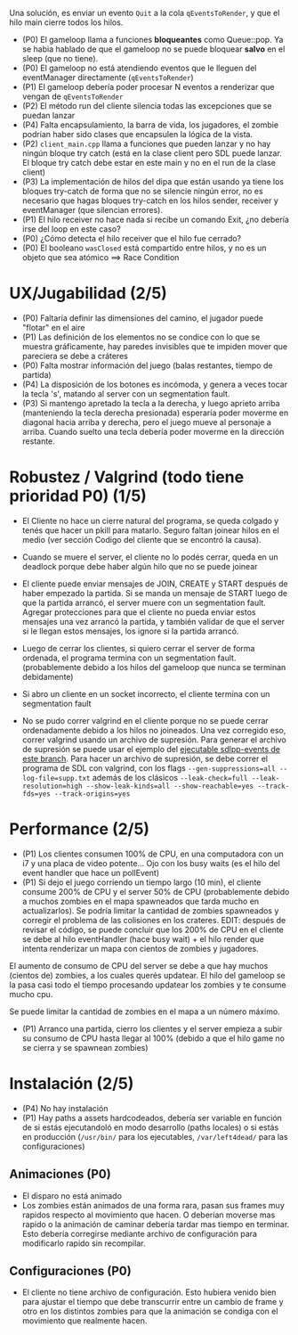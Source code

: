 Una solución, es enviar un evento `Quit` a la cola `qEventsToRender`, y que el hilo main cierre todos los hilos.

* (P0) El gameloop llama a funciones **bloqueantes** como Queue::pop. Ya se habia hablado de que el gameloop no se puede bloquear **salvo** en el sleep (que no tiene).
* (P0) El gameloop no está atendiendo eventos que le lleguen del eventManager directamente (`qEventsToRender`)
* (P1) El gameloop debería poder procesar N eventos a renderizar que vengan de `qEventsToRender`
* (P2) El método run del cliente silencia todas las excepciones que se puedan lanzar
* (P4) Falta encapsulamiento, la barra de vida, los jugadores, el zombie podrían haber sido clases que encapsulen la lógica de la vista.
* (P2) `client_main.cpp` llama a funciones que pueden lanzar y no hay ningún bloque try catch (está en la clase client pero SDL puede lanzar. El bloque try catch debe estar en este main y no en el run de la clase client)
* (P3) La implementación de hilos del dipa que están usando ya tiene los bloques try-catch de forma que no se silencie ningún error, no es necesario que hagas bloques try-catch en los hilos sender, receiver y eventManager (que silencian errores).
* (P1) El hilo receiver no hace nada si recibe un comando Exit, ¿no debería irse del loop en este caso?
* (P0) ¿Cómo detecta el hilo receiver que el hilo fue cerrado?
* (P0) El booleano `wasClosed` está compartido entre hilos, y no es un objeto que sea atómico ==> Race Condition

# UX/Jugabilidad (2/5)
* (P0) Faltaría definir las dimensiones del camino, el jugador puede "flotar" en el aire
* (P1) Las definición de los elementos no se condice con lo que se muestra gráficamente, hay paredes invisibles que te impiden mover que pareciera se debe a cráteres
* (P0) Falta mostrar información del juego (balas restantes, tiempo de partida)
* (P4) La disposición de los botones es incómoda, y genera a veces tocar la tecla 's', matando al server con un segmentation fault.
* (P3) Si mantengo apretado la tecla a la derecha, y luego aprieto arriba (manteniendo la tecla derecha presionada) esperaría poder moverme en diagonal hacia arriba y derecha, pero el juego mueve al personaje a arriba. Cuando suelto una tecla debería poder moverme en la dirección restante.

# Robustez / Valgrind (todo tiene prioridad P0) (1/5)
* El Cliente no hace un cierre natural del programa, se queda colgado y tenés que hacer un pkill para matarlo. Seguro faltan joinear hilos en el medio (ver sección Codigo del cliente que se encontró la causa).
* Cuando se muere el server, el cliente no lo podés cerrar, queda en un deadlock porque debe haber algún hilo que no se puede joinear
* El cliente puede enviar mensajes de JOIN, CREATE y START después de haber empezado la partida. Si se manda un mensaje de START luego de que la partida arrancó, el server muere con un segmentation fault. Agregar protecciones para que el cliente no pueda enviar estos mensajes una vez arrancó la partida, y también validar de que el server si le llegan estos mensajes, los ignore si la partida arrancó.
* Luego de cerrar los clientes, si quiero cerrar el server de forma ordenada, el programa termina con un segmentation fault. (probablemente debido a los hilos del gameloop que nunca se terminan debidamente)
* Si abro un cliente en un socket incorrecto, el cliente termina con un segmentation fault

* No se pudo correr valgrind en el cliente porque no se puede cerrar ordenadamente debido a los hilos no joineados. Una vez corregido eso, correr valgrind usando un archivo de supresión. Para generar el archivo de supresión se puede usar el ejemplo del [ejecutable sdlpp-events de este branch](https://github.com/Taller-de-Programacion/clases/tree/valgrind_supp_file_example/bibliotecas-gui/sdlpp). Para hacer un archivo de supresión, se debe correr el programa de SDL con valgrind, con los flags `--gen-suppressions=all --log-file=supp.txt` además de los clásicos `--leak-check=full --leak-resolution=high --show-leak-kinds=all --show-reachable=yes --track-fds=yes --track-origins=yes`

# Performance (2/5)
* (P1) Los clientes consumen 100% de CPU, en una computadora con un i7 y una placa de video potente... Ojo con los busy waits (es el hilo del event handler que hace un pollEvent)
* (P1) Si dejo el juego corriendo un tiempo largo (10 min), el cliente consume 200% de CPU y el server 50% de CPU 
(probablemente debido a muchos zombies en el mapa spawneados que tarda mucho en actualizarlos).
Se podría limitar la cantidad de zombies spawneados y corregir el problema de las colisiones en los crateres.
EDIT: después de revisar el código, se puede concluir que los 200% de CPU en el cliente se debe al hilo eventHandler (hace busy wait) + el hilo render que intenta renderizar un mapa con cientos de zombies y jugadores. 

El aumento de consumo de CPU del server se debe a que hay muchos (cientos de) zombies, a los cuales querés updatear. El hilo del gameloop se la pasa casi todo el tiempo procesando updatear los zombies y te consume mucho cpu. 

Se puede limitar la cantidad de zombies en el mapa a un número máximo.

* (P1) Arranco una partida, cierro los clientes y el server empieza a subir su consumo de CPU hasta llegar al 100% (debido a que el hilo game no se cierra y se spawnean zombies)



# Instalación (2/5)
* (P4) No hay instalación
* (P1) Hay paths a assets hardcodeados, debería ser variable en función de si estás ejecutandoló en modo desarrollo (paths locales)
o si estás en producción (`/usr/bin/` para los ejecutables, `/var/left4dead/` para las configuraciones)


## Animaciones (P0)
* El disparo no está animado
* Los zombies están animados de una forma rara, pasan sus frames muy rapidos respecto al movimiento que hacen. O deberían moverse mas rapido o la animación de caminar debería tardar mas tiempo en terminar. Esto debería corregirse mediante archivo de configuración para modificarlo rapido sin recompilar.

## Configuraciones (P0)
* El cliente no tiene archivo de configuración. Esto hubiera venido bien para ajustar el tiempo que debe transcurrir entre un cambio de frame y otro en los distintos zombies para que la animación se condiga con el movimiento que realmente hacen.

